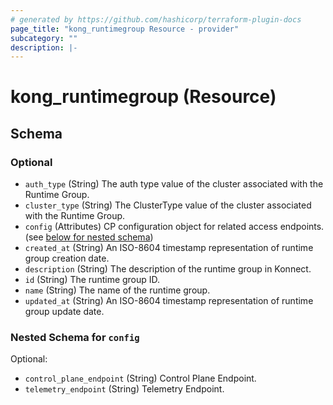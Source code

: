 ```yaml
---
# generated by https://github.com/hashicorp/terraform-plugin-docs
page_title: "kong_runtimegroup Resource - provider"
subcategory: ""
description: |-
---
```


# kong_runtimegroup (Resource)

<!-- schema generated by tfplugindocs -->

## Schema

### Optional

- `auth_type` (String) The auth type value of the cluster associated with the Runtime Group.
- `cluster_type` (String) The ClusterType value of the cluster associated with the Runtime Group.
- `config` (Attributes) CP configuration object for related access endpoints. (see [below for nested schema](#nestedatt--config))
- `created_at` (String) An ISO-8604 timestamp representation of runtime group creation date.
- `description` (String) The description of the runtime group in Konnect.
- `id` (String) The runtime group ID.
- `name` (String) The name of the runtime group.
- `updated_at` (String) An ISO-8604 timestamp representation of runtime group update date.

<a id="nestedatt--config"></a>

### Nested Schema for `config`

Optional:

- `control_plane_endpoint` (String) Control Plane Endpoint.
- `telemetry_endpoint` (String) Telemetry Endpoint.

